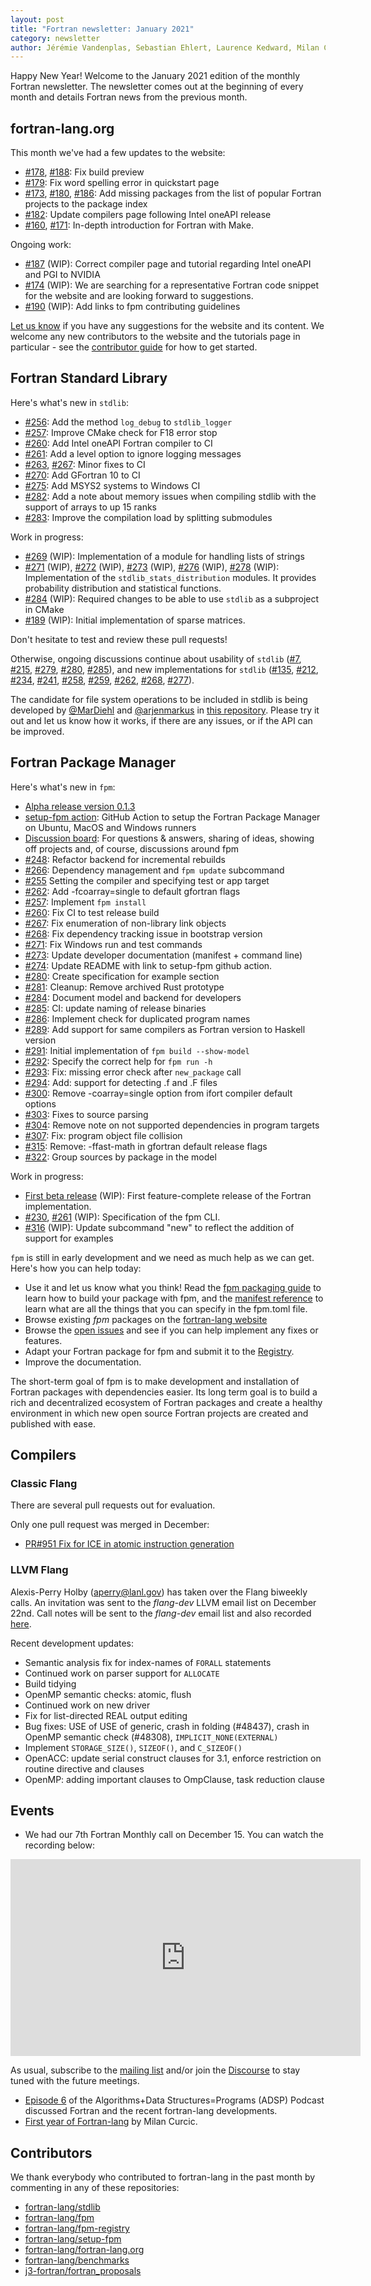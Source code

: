 ```yaml
---
layout: post
title: "Fortran newsletter: January 2021"
category: newsletter
author: Jérémie Vandenplas, Sebastian Ehlert, Laurence Kedward, Milan Curcic, Gary Klimowicz, Ondřej Čertík
---
```


Happy New Year!
Welcome to the January 2021 edition of the monthly Fortran newsletter.
The newsletter comes out at the beginning of every month and details
Fortran news from the previous month.

<ul id="page-nav"></ul>

## fortran-lang.org

This month we've had a few updates to the website:

* [#178](https://github.com/fortran-lang/fortran-lang.org/pull/178),
  [#188](https://github.com/fortran-lang/fortran-lang.org/pull/188):
Fix build preview
* [#179](https://github.com/fortran-lang/fortran-lang.org/pull/179):
Fix word spelling error in quickstart page
* [#173](https://github.com/fortran-lang/fortran-lang.org/pull/173),
  [#180](https://github.com/fortran-lang/fortran-lang.org/pull/180),
  [#186](https://github.com/fortran-lang/fortran-lang.org/pull/186):
Add missing packages from the list of popular Fortran projects to the package index
* [#182](https://github.com/fortran-lang/fortran-lang.org/pull/182):
Update compilers page following Intel oneAPI release
* [#160](https://github.com/fortran-lang/fortran-lang.org/pull/160),
  [#171](https://github.com/fortran-lang/fortran-lang.org/pull/171):
In-depth introduction for Fortran with Make.

Ongoing work:

* [#187](https://github.com/fortran-lang/fortran-lang.org/pull/187) (WIP):
Correct compiler page and tutorial regarding Intel oneAPI and PGI to NVIDIA
* [#174](https://github.com/fortran-lang/fortran-lang.org/issues/174) (WIP):
We are searching for a representative Fortran code snippet for the website and are looking forward to suggestions.
* [#190](https://github.com/fortran-lang/fortran-lang.org/pull/190) (WIP):
Add links to fpm contributing guidelines

[Let us know](https://github.com/fortran-lang/fortran-lang.org/issues) if you have any suggestions for the website and its content.
We welcome any new contributors to the website and the tutorials page in particular - see the [contributor guide](https://github.com/fortran-lang/fortran-lang.org/blob/HEAD/CONTRIBUTING.md) for how to get started.

## Fortran Standard Library

Here's what's new in `stdlib`:

* [#256](https://github.com/fortran-lang/stdlib/pull/256): Add the method `log_debug` to `stdlib_logger`
* [#257](https://github.com/fortran-lang/stdlib/pull/257): Improve CMake check for F18 error stop
* [#260](https://github.com/fortran-lang/stdlib/pull/260): Add Intel oneAPI Fortran compiler to CI
* [#261](https://github.com/fortran-lang/stdlib/pull/261): Add a level option to ignore logging messages
* [#263](https://github.com/fortran-lang/stdlib/pull/263), 
  [#267](https://github.com/fortran-lang/stdlib/pull/267): Minor fixes to CI
* [#270](https://github.com/fortran-lang/stdlib/pull/270): Add GFortran 10 to CI
* [#275](https://github.com/fortran-lang/stdlib/pull/275): Add MSYS2 systems to Windows CI
* [#282](https://github.com/fortran-lang/stdlib/pull/282): Add a note about memory issues when compiling stdlib with the support of arrays to up 15 ranks
* [#283](https://github.com/fortran-lang/stdlib/pull/283): Improve the compilation load by splitting submodules


Work in progress:

* [#269](https://github.com/fortran-lang/stdlib/pull/269) (WIP): Implementation of a module for handling lists of strings
* [#271](https://github.com/fortran-lang/stdlib/pull/271) (WIP),
 [#272](https://github.com/fortran-lang/stdlib/pull/272) (WIP),
 [#273](https://github.com/fortran-lang/stdlib/pull/273) (WIP),
 [#276](https://github.com/fortran-lang/stdlib/pull/276) (WIP),
 [#278](https://github.com/fortran-lang/stdlib/pull/278) (WIP): Implementation of the `stdlib_stats_distribution` modules. It provides probability distribution and statistical functions.
* [#284](https://github.com/fortran-lang/stdlib/pull/284) (WIP): Required changes to be able to use `stdlib` as a subproject in CMake
* [#189](https://github.com/fortran-lang/stdlib/pull/189) (WIP): Initial implementation of sparse matrices.

Don't hesitate to test and review these pull requests!

Otherwise, ongoing discussions continue about usability of `stdlib`
([#7](https://github.com/fortran-lang/stdlib/issues/7),
[#215](https://github.com/fortran-lang/stdlib/issues/215),
[#279](https://github.com/fortran-lang/stdlib/issues/279),
[#280](https://github.com/fortran-lang/stdlib/issues/280),
[#285](https://github.com/fortran-lang/stdlib/issues/285)),
and new implementations for `stdlib`
([#135](https://github.com/fortran-lang/stdlib/issues/135),
[#212](https://github.com/fortran-lang/stdlib/issues/212),
[#234](https://github.com/fortran-lang/stdlib/issues/234),
[#241](https://github.com/fortran-lang/stdlib/issues/241),
[#258](https://github.com/fortran-lang/stdlib/issues/258),
[#259](https://github.com/fortran-lang/stdlib/issues/259),
[#262](https://github.com/fortran-lang/stdlib/issues/262),
[#268](https://github.com/fortran-lang/stdlib/issues/268),
[#277](https://github.com/fortran-lang/stdlib/issues/277)).


The candidate for file system operations to be included in stdlib is being developed by
[@MarDiehl](https://github.com/MarDiehl) and [@arjenmarkus](https://github.com/arjenmarkus)
in [this repository](https://github.com/MarDiehl/stdlib_os).
Please try it out and let us know how it works, if there are any issues, or if the API can be improved.

## Fortran Package Manager

Here's what's new in `fpm`:

* [Alpha release version 0.1.3](https://github.com/fortran-lang/fpm/releases/tag/v0.1.3)
* [setup-fpm action](https://github.com/marketplace/actions/setup-fpm):
  GitHub Action to setup the Fortran Package Manager on Ubuntu, MacOS and Windows runners
* [Discussion board](https://github.com/fortran-lang/fpm/discussions):
  For questions & answers, sharing of ideas, showing off projects and, of course, discussions around fpm
* [#248](https://github.com/fortran-lang/fpm/pull/248):
  Refactor backend for incremental rebuilds
* [#266](https://github.com/fortran-lang/fpm/pull/251):
  Dependency management and `fpm update` subcommand
* [#255](https://github.com/fortran-lang/fpm/pull/255)
  Setting the compiler and specifying test or app target
* [#262](https://github.com/fortran-lang/fpm/pull/262):
  Add -fcoarray=single to default gfortran flags
* [#257](https://github.com/fortran-lang/fpm/pull/257):
  Implement `fpm install`
* [#260](https://github.com/fortran-lang/fpm/pull/260):
  Fix CI to test release build
* [#267](https://github.com/fortran-lang/fpm/pull/267):
  Fix enumeration of non-library link objects
* [#268](https://github.com/fortran-lang/fpm/pull/268):
  Fix dependency tracking issue in bootstrap version
* [#271](https://github.com/fortran-lang/fpm/pull/271):
  Fix Windows run and test commands
* [#273](https://github.com/fortran-lang/fpm/pull/273):
  Update developer documentation (manifest + command line)
* [#274](https://github.com/fortran-lang/fpm/pull/274):
  Update README with link to setup-fpm github action.
* [#280](https://github.com/fortran-lang/fpm/pull/280):
  Create specification for example section
* [#281](https://github.com/fortran-lang/fpm/pull/281):
  Cleanup: Remove archived Rust prototype
* [#284](https://github.com/fortran-lang/fpm/pull/284):
  Document model and backend for developers
* [#285](https://github.com/fortran-lang/fpm/pull/285):
  CI: update naming of release binaries
* [#286](https://github.com/fortran-lang/fpm/pull/286):
  Implement check for duplicated program names
* [#289](https://github.com/fortran-lang/fpm/pull/289):
  Add support for same compilers as Fortran version to Haskell version
* [#291](https://github.com/fortran-lang/fpm/pull/291):
  Initial implementation of `fpm build --show-model`
* [#292](https://github.com/fortran-lang/fpm/pull/292):
  Specify the correct help for `fpm run -h`
* [#293](https://github.com/fortran-lang/fpm/pull/293):
  Fix: missing error check after `new_package` call
* [#294](https://github.com/fortran-lang/fpm/pull/294):
  Add: support for detecting .f and .F files
* [#300](https://github.com/fortran-lang/fpm/pull/300):
  Remove -coarray=single option from ifort compiler default options
* [#303](https://github.com/fortran-lang/fpm/pull/303):
  Fixes to source parsing
* [#304](https://github.com/fortran-lang/fpm/pull/304):
  Remove note on not supported dependencies in program targets
* [#307](https://github.com/fortran-lang/fpm/pull/307):
  Fix: program object file collision
* [#315](https://github.com/fortran-lang/fpm/pull/315):
  Remove: -ffast-math in gfortran default release flags
* [#322](https://github.com/fortran-lang/fpm/pull/322):
  Group sources by package in the model

Work in progress:

* [First beta release](https://github.com/fortran-lang/fpm/milestone/1) (WIP):
  First feature-complete release of the Fortran implementation.
* [#230](https://github.com/fortran-lang/fpm/pull/230),
  [#261](https://github.com/fortran-lang/fpm/pull/261) (WIP):
  Specification of the fpm CLI.
* [#316](https://github.com/fortran-lang/fpm/pull/316) (WIP):
  Update subcommand "new" to reflect the addition of support for examples

`fpm` is still in early development and we need as much help as we can get.
Here's how you can help today:

* Use it and let us know what you think! Read the [fpm packaging guide](https://github.com/fortran-lang/fpm/blob/HEAD/PACKAGING.md) to learn how to build your package with fpm, and the [manifest reference](https://github.com/fortran-lang/fpm/blob/HEAD/manifest-reference.md) to learn what are all the things that you can specify in the fpm.toml file.
* Browse existing *fpm* packages on the [fortran-lang website](https://fortran-lang.org/packages/fpm)
* Browse the [open issues](https://github.com/fortran-lang/fpm/issues) and see if you can help implement any fixes or features.
* Adapt your Fortran package for fpm and submit it to the [Registry](https://github.com/fortran-lang/fpm-registry).
* Improve the documentation.

The short-term goal of fpm is to make development and installation of Fortran packages with dependencies easier.
Its long term goal is to build a rich and decentralized ecosystem of Fortran packages and create a healthy
environment in which new open source Fortran projects are created and published with ease.

## Compilers

### Classic Flang

There are several pull requests out for evaluation.

Only one pull request was merged in December:

* [PR#951 Fix for ICE in atomic instruction generation](https://github.com/flang-compiler/flang/pull/951)

### LLVM Flang

Alexis-Perry Holby (aperry@lanl.gov) has taken over the Flang biweekly calls.
An invitation was sent to the _flang-dev_ LLVM email list on December 22nd.
Call notes will be sent to the _flang-dev_ email list and also recorded [here]( https://docs.google.com/document/d/10T-S2J3GrahpG4Ooif93NSTz2zBW0MQc_RlwHi0-afY).

Recent development updates:

* Semantic analysis fix for index-names of `FORALL` statements
* Continued work on parser support for `ALLOCATE`
* Build tidying
* OpenMP semantic checks: atomic, flush
* Continued work on new driver
* Fix for list-directed REAL output editing
* Bug fixes: USE of USE of generic, crash in folding (#48437), crash in OpenMP semantic check (#48308), `IMPLICIT_NONE(EXTERNAL)`
* Implement `STORAGE_SIZE()`, `SIZEOF()`, and `C_SIZEOF()`
* OpenACC: update serial construct clauses for 3.1, enforce restriction on routine directive and clauses
* OpenMP: adding important clauses to OmpClause, task reduction clause

## Events

* We had our 7th Fortran Monthly call on December 15.
You can watch the recording below:

<iframe width="560" height="315" src="https://www.youtube-nocookie.com/embed/S_xQCSRlefE" frameborder="0" allow="accelerometer; autoplay; encrypted-media; gyroscope; picture-in-picture" allowfullscreen></iframe>

As usual, subscribe to the [mailing list](https://groups.io/g/fortran-lang) and/or
join the [Discourse](https://fortran-lang.discourse.group) to stay tuned with the future meetings.

* [Episode 6](https://adspthepodcast.com/2021/01/01/Episode-6.html) of the
Algorithms+Data Structures=Programs (ADSP) Podcast discussed Fortran and
the recent fortran-lang developments.
* [First year of Fortran-lang](https://medium.com/modern-fortran/first-year-of-fortran-lang-d8796bfa0067) by Milan Curcic.

## Contributors

We thank everybody who contributed to fortran-lang in the past month by
commenting in any of these repositories:

* [fortran-lang/stdlib](https://github.com/fortran-lang/stdlib)
* [fortran-lang/fpm](https://github.com/fortran-lang/fpm)
* [fortran-lang/fpm-registry](https://github.com/fortran-lang/fpm-registry)
* [fortran-lang/setup-fpm](https://github.com/fortran-lang/setup-fpm)
* [fortran-lang/fortran-lang.org](https://github.com/fortran-lang/fortran-lang.org)
* [fortran-lang/benchmarks](https://github.com/fortran-lang/benchmarks)
* [j3-fortran/fortran_proposals](https://github.com/j3-fortran/fortran_proposals)

<div id="gh-contributors" data-startdate="December 01 2020" data-enddate="December 31 2020" height="500px"></div>
